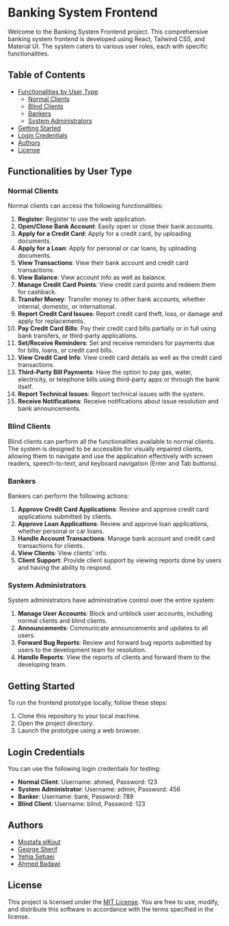 # Banking System Frontend

Welcome to the Banking System Frontend project. This comprehensive banking system frontend is developed using React, Tailwind CSS, and Material UI. The system caters to various user roles, each with specific functionalities.

## Table of Contents

- [Functionalities by User Type](#functionalities-by-user-type)
  - [Normal Clients](#normal-clients)
  - [Blind Clients](#blind-clients)
  - [Bankers](#bankers)
  - [System Administrators](#system-administrators)
- [Getting Started](#getting-started)
- [Login Credentials](#login-credentials)
- [Authors](#authors)
- [License](#license)

## Functionalities by User Type

### Normal Clients

Normal clients can access the following functionalities:

1. **Register**: Register to use the web application.
2. **Open/Close Bank Account**: Easily open or close their bank accounts.
3. **Apply for a Credit Card**: Apply for a credit card, by uploading documents.
4. **Apply for a Loan**: Apply for personal or car loans, by uploading documents.
5. **View Transactions**: View their bank account and credit card transactions.
6. **View Balance**: View account info as well as balance.
7. **Manage Credit Card Points**: View credit card points and redeem them for cashback.
8. **Transfer Money**: Transfer money to other bank accounts, whether internal, domestic, or international.
9. **Report Credit Card Issues**: Report credit card theft, loss, or damage and apply for replacements.
10. **Pay Credit Card Bills**: Pay their credit card bills partially or in full using bank transfers, or third-party applications.
11. **Set/Receive Reminders**: Set and receive reminders for payments due for bills, loans, or credit card bills.
12. **View Credit Card Info**: View credit card details as well as the credit card transactions. 
13. **Third-Party Bill Payments**: Have the option to pay gas, water, electricity, or telephone bills using third-party apps or through the bank itself.
14. **Report Technical Issues**: Report technical issues with the system.
15. **Receive Notifications**: Receive notifications about issue resolution and bank announcements.

### Blind Clients

Blind clients can perform all the functionalities available to normal clients. The system is designed to be accessible for visually impaired clients, allowing them to navigate and use the application effectively with screen readers, speech-to-text, and keyboard navigation (Enter and Tab buttons).

### Bankers

Bankers can perform the following actions:

1. **Approve Credit Card Applications**: Review and approve credit card applications submitted by clients.
2. **Approve Loan Applications**: Review and approve loan applications, whether personal or car loans.
3. **Handle Account Transactions**: Manage bank account and credit card transactions for clients.
4. **View Clients**: View clients' info.
5. **Client Support**: Provide client support by viewing reports done by users and having the ability to respond.

### System Administrators

System administrators have administrative control over the entire system:

1. **Manage User Accounts**: Block and unblock user accounts, including normal clients and blind clients.
2. **Announcements**: Communicate announcements and updates to all users.
3. **Forward Bug Reports**: Review and forward bug reports submitted by users to the development team for resolution.
4. **Handle Reports**: View the reports of clients and forward them to the developing team.

## Getting Started

To run the frontend prototype locally, follow these steps:

1. Clone this repository to your local machine.
2. Open the project directory.
3. Launch the prototype using a web browser.

## Login Credentials

You can use the following login credentials for testing:

- **Normal Client**: Username: ahmed, Password: 123
- **System Administrator**: Username: admin, Password: 456
- **Banker**: Username: bank, Password: 789
- **Blind Client**: Username: blind, Password: 123

## Authors

- [Mostafa elKout](https://github.com/Elkott1)
- [George Sherif](https://github.com/georgesheriff)
- [Yehia Sebaei](https://github.com/Y-sebaei)
- [Ahmed Badawi](https://github.com/A-Badawi)

## License

This project is licensed under the [MIT License](LICENSE.md). You are free to use, modify, and distribute this software in accordance with the terms specified in the license.
